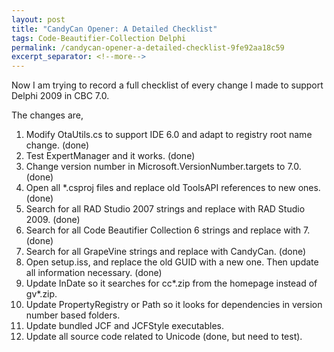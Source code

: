 ```yaml
---
layout: post
title: "CandyCan Opener: A Detailed Checklist"
tags: Code-Beautifier-Collection Delphi
permalink: /candycan-opener-a-detailed-checklist-9fe92aa18c59
excerpt_separator: <!--more-->
---
```

Now I am trying to record a full checklist of every change I made to support Delphi 2009 in CBC 7.0.
<!--more-->

The changes are,

1. Modify OtaUtils.cs to support IDE 6.0 and adapt to registry root name change. (done)
1. Test ExpertManager and it works. (done)
1. Change version number in Microsoft.VersionNumber.targets to 7.0. (done)
1. Open all *.csproj files and replace old ToolsAPI references to new ones. (done)
1. Search for all RAD Studio 2007 strings and replace with RAD Studio 2009. (done)
1. Search for all Code Beautifier Collection 6 strings and replace with 7. (done)
1. Search for all GrapeVine strings and replace with CandyCan. (done)
1. Open setup.iss, and replace the old GUID with a new one. Then update all information necessary. (done)
1. Update InDate so it searches for cc*.zip from the homepage instead of gv*.zip.
1. Update PropertyRegistry or Path so it looks for dependencies in version number based folders.
1. Update bundled JCF and JCFStyle executables.
1. Update all source code related to Unicode (done, but need to test).
